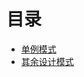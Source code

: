 # 目录
* [单例模式](https://github.com/zhangchao1/learnNotes/blob/master/设计模式/单例模式.md)
* [其余设计模式](https://www.kancloud.cn/liupengjie/go/570096)